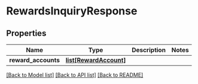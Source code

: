 # RewardsInquiryResponse

## Properties
Name | Type | Description | Notes
------------ | ------------- | ------------- | -------------
**reward_accounts** | [**list[RewardAccount]**](RewardAccount.md) |  | 

[[Back to Model list]](../README.md#documentation-for-models) [[Back to API list]](../README.md#documentation-for-api-endpoints) [[Back to README]](../README.md)

